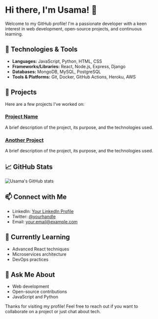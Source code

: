 # Hi there, I'm Usama! 👋

Welcome to my GitHub profile! I'm a passionate developer with a keen interest in web development, open-source projects, and continuous learning.

## 🔧 Technologies & Tools

- **Languages:** JavaScript, Python, HTML, CSS
- **Frameworks/Libraries:** React, Node.js, Express, Django
- **Databases:** MongoDB, MySQL, PostgreSQL
- **Tools & Platforms:** Git, Docker, GitHub Actions, Heroku, AWS

## 🚀 Projects

Here are a few projects I've worked on:

### [Project Name](https://github.com/usamaDoaz/project-name)
A brief description of the project, its purpose, and the technologies used.

### [Another Project](https://github.com/usamaDoaz/another-project)
A brief description of the project, its purpose, and the technologies used.

## 📈 GitHub Stats

![Usama's GitHub stats](https://github-readme-stats.vercel.app/api?username=usamaDoaz&show_icons=true&theme=radical)

## 📫 Connect with Me

- LinkedIn: [Your LinkedIn Profile](https://www.linkedin.com/in/yourprofile)
- Twitter: [@yourhandle](https://twitter.com/yourhandle)
- Email: your.email@example.com

## 🌱 Currently Learning

- Advanced React techniques
- Microservices architecture
- DevOps practices

## 💬 Ask Me About

- Web development
- Open-source contributions
- JavaScript and Python

Thanks for visiting my profile! Feel free to reach out if you want to collaborate on a project or just chat about tech.
